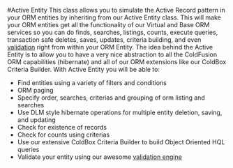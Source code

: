 #Active Entity
This class allows you to simulate the Active Record pattern in your ORM entities by inheriting from our Active Entity class. This will make your ORM entities get all the functionality of our Virtual and Base ORM services so you can do finds, searches, listings, counts, execute queries, transaction safe deletes, saves, updates, criteria building, and even [validation](http://wiki.coldbox.org/wiki/Validation.cfm) right from within your ORM Entity. The idea behind the Active Entity is to allow you to have a very nice abstraction to all the ColdFusion ORM capabilities (hibernate) and all of our ORM extensions like our ColdBox Criteria Builder. With Active Entity you will be able to: 

* Find entities using a variety of filters and conditions
* ORM paging
* Specify order, searches, criterias and grouping of orm listing and searches
* Use DLM style hibernate operations for multiple entity deletion, saving, and updating
* Check for existence of records
* Check for counts using criterias
* Use our extensive ColdBox Criteria Builder to build Object Oriented HQL queries
* Validate your entity using our awesome [validation engine](https://github.com/ColdBox/cbox-validation/wiki)


